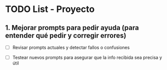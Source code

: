 # TODO List - Proyecto

## 1. Mejorar prompts para pedir ayuda (para entender qué pedir y corregir errores)
- [ ] Revisar prompts actuales y detectar fallos o confusiones
- [ ] Testear nuevos prompts para asegurar que la info recibida sea precisa y útil

